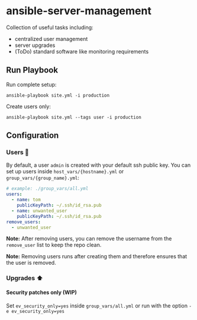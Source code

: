 # ansible-server-management
Collection of useful tasks including:
- centralized user management
- server upgrades
- (ToDo) standard software like monitoring requirements

## Run Playbook

Run complete setup:
```shell
ansible-playbook site.yml -i production
```

Create users only:
```shell
ansible-playbook site.yml --tags user -i production
```


## Configuration
### Users :busts_in_silhouette:
By default, a user `admin` is created with your default ssh public key. 
You can set up users inside `host_vars/{hostname}.yml` or `group_vars/{group_name}.yml`:

```yaml
# example: ./group_vars/all.yml
users:
  - name: tom
    publicKeyPath: ~/.ssh/id_rsa.pub
  - name: unwanted_user
    publicKeyPath: ~/.ssh/id_rsa.pub
remove_users:
  - unwanted_user
```

**Note:** After removing users, you can remove the username from the `remove_user` list to keep the repo clean.

**Note:** Removing users runs after creating them and therefore ensures that the user is removed. 

### Upgrades :arrow_up:

#### Security patches only (WIP)
Set `ev_security_only=yes` inside `group_vars/all.yml` or run with the option `-e ev_security_only=yes`
